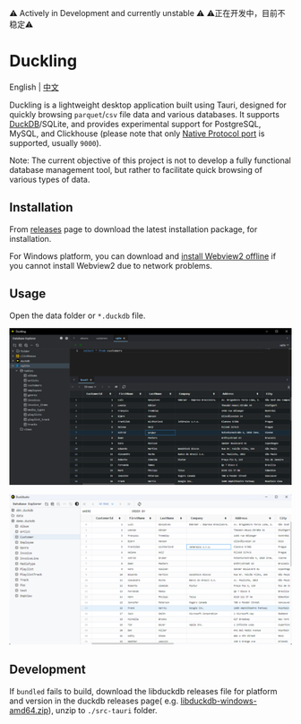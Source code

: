 ⚠️ Actively in Development and currently unstable ⚠️
⚠️正在开发中，目前不稳定⚠️

# Duckling

English | [中文](./README.zh.md)

Duckling is a lightweight desktop application built using Tauri, designed for quickly browsing `parquet`/`csv` file data and various databases.
It supports [DuckDB](https://github.com/duckdb/duckdb)/SQLite, and provides experimental support for PostgreSQL, MySQL,
and Clickhouse (please note that only [Native Protocol port](https://clickhouse.com/docs/en/guides/sre/network-ports) is supported, usually `9000`).

Note: The current objective of this project is not to develop a fully functional database management tool, but rather to facilitate quick browsing of various types of data.

## Installation

From [releases](https://github.com/l1xnan/Duckling/releases) page to download the latest installation package, for
installation.

For Windows platform, you can download
and [install Webview2 offline]((https://developer.microsoft.com/en-us/microsoft-edge/webview2/#download-section)) if you
cannot install Webview2 due to network problems.

## Usage

Open the data folder or `*.duckdb` file.

![screenshot-dark](./assets/screenshot-dark.png)

![screenshot](./assets/screenshot.png)

## Development

If `bundled` fails to build, download the libduckdb releases file for platform and version in the duckdb releases page(
e.g. [libduckdb-windows-amd64.zip](https://github.com/duckdb/duckdb/releases/download/v0.9.1/libduckdb-windows-amd64.zip)),
unzip to `./src-tauri` folder.
